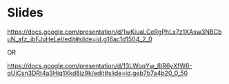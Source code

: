 # Slides

https://docs.google.com/presentation/d/1wKiuaLCeRgPhLx7z1XAsw3NBCbuN_afz_jbFJuHeLeI/edit#slide=id.g16ac1d1504_2_0

OR

https://docs.google.com/presentation/d/13LWoqYw_8lR6yXfW6-qUjCsn3DRt4a3Hjq1Xkd8iz9k/edit#slide=id.geb7b7a4b20_0_50
